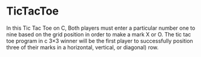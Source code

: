 # TicTacToe
In this Tic Tac Toe on C, Both players must enter a particular number one to nine based on the grid position in order to make a mark X or O.
The tic tac toe program in c 3×3 winner will be the first player to successfully position three of their marks in a horizontal, vertical, or diagonal) row.
